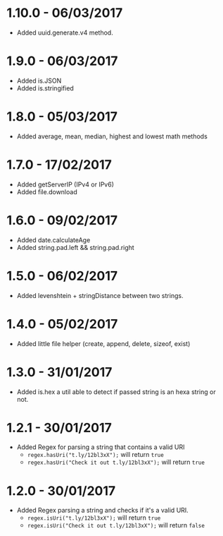 # 1.10.0 - 06/03/2017
* Added uuid.generate.v4 method.

# 1.9.0 - 06/03/2017
* Added is.JSON
* Added is.stringified
# 1.8.0 - 05/03/2017
* Added average, mean, median, highest and lowest math methods

# 1.7.0 - 17/02/2017
* Added getServerIP (IPv4 or IPv6)
* Added file.download

# 1.6.0 - 09/02/2017
* Added date.calculateAge 
* Added string.pad.left && string.pad.right

# 1.5.0 - 06/02/2017
* Added levenshtein + stringDistance between two strings.

# 1.4.0 - 05/02/2017
* Added little file helper (create, append, delete, sizeof, exist)

# 1.3.0 - 31/01/2017
* Added is.hex a util able to detect if passed string is an hexa string or not.

# 1.2.1 - 30/01/2017
* Added Regex for parsing a string that contains a valid URI
  * `regex.hasUri("t.ly/12bl3xX");` will return `true`
  * `regex.hasUri("Check it out t.ly/12bl3xX");` will return `true`

# 1.2.0 - 30/01/2017
* Added Regex parsing a string and checks if it's a valid URI.
  * `regex.isUri("t.ly/12bl3xX");` will return `true`
  * `regex.isUri("Check it out t.ly/12bl3xX");` will return `false`
